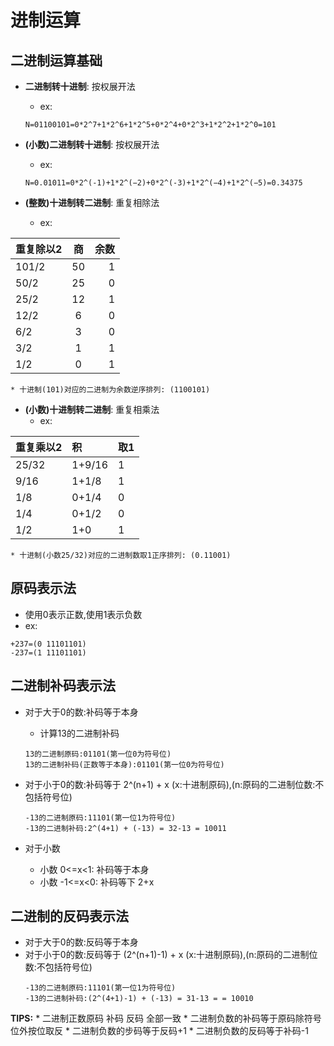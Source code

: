 # 进制运算
## 二进制运算基础
* __二进制转十进制__: 按权展开法
    * ex:

    ```
    N=01100101=0*2^7+1*2^6+1*2^5+0*2^4+0*2^3+1*2^2+1*2^0=101
    ```

* __(小数)二进制转十进制__: 按权展开法
    * ex:

    ```
    N=0.01011=0*2^(-1)+1*2^(−2)+0*2^(-3)+1*2^(−4)+1*2^(−5)=0.34375
    ```

* __(整数)十进制转二进制__: 重复相除法
    * ex:

| 重复除以2 | 商     | 余数  |
| --------- |:------:|------:|
| 101/2     | 50     | 1     |
| 50/2      | 25     | 0     |
| 25/2      | 12     | 1     |
| 12/2      | 6      | 0     |
| 6/2       | 3      | 0     |
| 3/2       | 1      | 1     |
| 1/2       | 0      | 1     |

    * 十进制(101)对应的二进制为余数逆序排列: (1100101)


* __(小数)十进制转二进制__: 重复相乘法
    * ex:

| 重复乘以2 | 积 | 取1 |
| :------| :------ | :------ |
| 25/32  | 1+9/16  | 1 |
| 9/16   | 1+1/8   | 1 |
| 1/8    | 0+1/4   | 0 |
| 1/4    | 0+1/2   | 0 |
| 1/2    | 1+0     | 1 |
    * 十进制(小数25/32)对应的二进制数取1正序排列: (0.11001)

## 原码表示法
* 使用0表示正数,使用1表示负数
* ex:

```
+237=(0 11101101)
-237=(1 11101101)
```

## 二进制补码表示法
* 对于大于0的数:补码等于本身
    * 计算13的二进制补码

    ```
    13的二进制原码:01101(第一位0为符号位)
    13的二进制补码(正数等于本身):01101(第一位0为符号位)
    ```

* 对于小于0的数:补码等于 2^(n+1) + x (x:十进制原码),(n:原码的二进制位数:不包括符号位)

    ```
    -13的二进制原码:11101(第一位1为符号位)
    -13的二进制补码:2^(4+1) + (-13) = 32-13 = 10011
    ```

* 对于小数
    * 小数 0<=x<1: 补码等于本身
    * 小数 -1<=x<0: 补码等下 2+x


## 二进制的反码表示法
* 对于大于0的数:反码等于本身
* 对于小于0的数:反码等于 (2^(n+1)-1) + x (x:十进制原码),(n:原码的二进制位数:不包括符号位)
    ```
    -13的二进制原码:11101(第一位1为符号位)
    -13的二进制补码:(2^(4+1)-1) + (-13) = 31-13 = = 10010
    ```
__TIPS:__
    * 二进制正数原码 补码 反码 全部一致
    * 二进制负数的补码等于原码除符号位外按位取反
    * 二进制负数的步码等于反码+1
    * 二进制负数的反码等于补码-1
 

